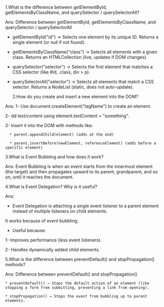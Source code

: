 1.What is the difference between getElementById, getElementsByClassName, and querySelector / querySelectorAll?

Ans: Difference between getElementById, getElementsByClassName, and querySelector / querySelectorAll

- getElementById("id") → Selects one element by its unique ID. Returns a single element (or null if not found).

- getElementsByClassName("class") → Selects all elements with a given class. Returns an HTMLCollection (live, updates if DOM changes).

- querySelector("selector") → Selects the first element that matches a CSS selector (like #id, .class, div > p).

- querySelectorAll("selector") → Selects all elements that match a CSS selector. Returns a NodeList (static, does not auto-update).

  2.How do you create and insert a new element into the DOM?

Ans:
1- Use document.createElement("tagName") to create an element.

2- dd text/content using element.textContent = "something".

3- Insert it into the DOM with methods like:

      * parent.appendChild(element) (adds at the end)

      * parent.insertBefore(newElement, referenceElement) (adds before a specific element)

3.What is Event Bubbling and how does it work?

Ans:
Event Bubbling is when an event starts from the innermost element (the target) and then propagates upward to its parent, grandparent, and so on, until it reaches the document.

4.What is Event Delegation? Why is it useful?

Ans:

- Event Delegation is attaching a single event listener to a parent element instead of multiple listeners on child elements.

It works because of event bubbling.

- Useful because:

1- Improves performance (less event listeners).

2- Handles dynamically added child elements.

5.What is the difference between preventDefault() and stopPropagation() methods?

Ans: Difference between preventDefault() and stopPropagation()

    * preventDefault() → Stops the default action of an element (like stopping a form from submitting, preventing a link from opening).

    * stopPropagation() → Stops the event from bubbling up to parent elements.
